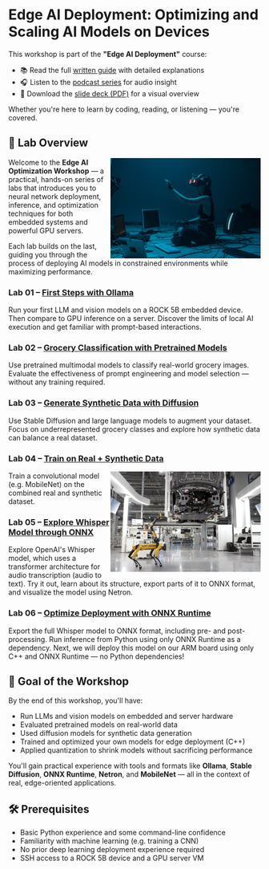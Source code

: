 
# Edge AI Deployment: Optimizing and Scaling AI Models on Devices

This workshop is part of the **"Edge AI Deployment"** course:

- 📚 Read the full [written guide](https://mlops4ecm.be/handleidingen/edge-deployment/) with detailed explanations
- 🎧 Listen to the [podcast series](https://mlops4ecm.be/handleidingen/edge-deployment/) for audio insight
- 📄 Download the [slide deck (PDF)](https://mlops4ecm.be/handleidingen/Edge%20AI%20Deployment.pdf) for a visual overview

Whether you're here to learn by coding, reading, or listening — you're covered.

## 🧭 Lab Overview

<img src="../media/ai-at-the-edge-intro.jpg" style="width: 300px" align="right">

Welcome to the **Edge AI Optimization Workshop** — a practical, hands-on series of labs that introduces you to neural network deployment, inference, and optimization techniques for both embedded systems and powerful GPU servers.

Each lab builds on the last, guiding you through the process of deploying AI models in constrained environments while maximizing performance.

### Lab 01 – [First Steps with Ollama](01-first-steps-with-ollama/)

Run your first LLM and vision models on a ROCK 5B embedded device. Then compare to GPU inference on a server. Discover the limits of local AI execution and get familiar with prompt-based interactions.

### Lab 02 – [Grocery Classification with Pretrained Models](02-grocery-classification/)

Use pretrained multimodal models to classify real-world grocery images. Evaluate the effectiveness of prompt engineering and model selection — without any training required.

### Lab 03 – [Generate Synthetic Data with Diffusion](03-synthetic-data-generation/)

Use Stable Diffusion and large language models to augment your dataset. Focus on underrepresented grocery classes and explore how synthetic data can balance a real dataset.

### Lab 04 – [Train on Real + Synthetic Data](04-train-on-augmented-dataset/)

<img src="../media/edge-ai-industrial-robotics.jpg" style="width: 300px" align="right">

Train a convolutional model (e.g. MobileNet) on the combined real and synthetic dataset.

### Lab 05 – [Explore Whisper Model through ONNX](05-explore-whisper/)

Explore OpenAI's Whisper model, which uses a transformer architecture for audio transcription (audio to text). Try it out, learn about its structure, export parts of it to ONNX format, and visualize the model using Netron.

### Lab 06 – [Optimize Deployment with ONNX Runtime](06-deploy-whisper/)

Export the full Whisper model to ONNX format, including pre- and post-processing. Run inference from Python using only ONNX Runtime as a dependency. Next, we will deploy this model on our ARM board using only C++ and ONNX Runtime — no Python dependencies!

## 🚀 Goal of the Workshop

By the end of this workshop, you'll have:

- Run LLMs and vision models on embedded and server hardware
- Evaluated pretrained models on real-world data
- Used diffusion models for synthetic data generation
- Trained and optimized your own models for edge deployment (C++)
- Applied quantization to shrink models without sacrificing performance

You'll gain practical experience with tools and formats like **Ollama**, **Stable Diffusion**, **ONNX Runtime**, **Netron**, and **MobileNet** — all in the context of real, edge-oriented applications.

## 🛠️ Prerequisites

- Basic Python experience and some command-line confidence
- Familiarity with machine learning (e.g. training a CNN)
- No prior deep learning deployment experience required
- SSH access to a ROCK 5B device and a GPU server VM
